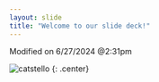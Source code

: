 ```yaml
---
layout: slide
title: "Welcome to our slide deck!"
---
```


Modified on 6/27/2024 @2:31pm

![catstello](https://octodex.github.com/images/catstello.png)
{: .center}
